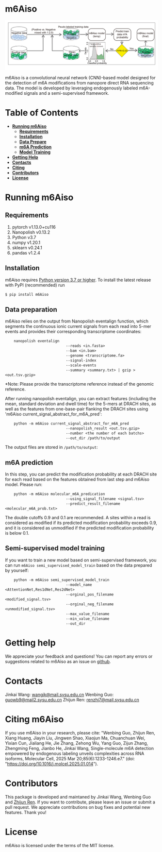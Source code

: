# m6Aiso
![alt text](./figure/Train.png)

m6Aiso is a convolutional neural network (CNN)-based model designed for the detection of m6A modifications from nanopore direct RNA sequencing data. The model is developed by leveraging endogenously labeled m6A-modified signals and a semi-supervised framework.

# Table of Contents
- **[Running m6Aiso](#running-m6aiso)**<br>
    - **[Requirements](#requirement)**<br>
    - **[Installation](#installation)**<br>
    - **[Data Prepare](#data-prepare)**<br>
    - **[m6A Prediction](#m6A-prediction)**<br>
    - **[Model Training](#semi-supervised-model-training)**<br>
- **[Getting Help](#getting-help)**<br>
- **[Contacts](#contacts)**<br>
- **[Citing](#citing-m6aiso)**<br>
- **[Contributors](#contributors)**<br>
- **[License](#license)**<br>

# Running m6Aiso

## Requirements

1. pytorch v1.13.0+cu116
2. Nanopolish v0.13.2
3. Python v3.7
4. numpy v1.20.1
5. sklearn v0.24.1
6. pandas v1.2.4

## Installation
m6Aiso requires [Python version 3.7 or higher](https://www.python.org). To install the latest release with PyPI (recommended) run

```sh
$ pip install m6Aiso
```

## Data preparation

m6Aiso relies on the output from Nanopolish eventalign function, which segments the continuous ionic current signals from each read into 5-mer events and provides their corresponding transcriptome coordinates:
```
    nanopolish eventalign 
                            --reads <in.fasta> 
                            --bam <in.bam> 
                            --genome <transcriptome.fa> 
                            --signal-index
                            --scale-events 
                            --summary <summary.txt> | gzip > <out.tsv.gzip>
```
*Note: Please provide the transcriptome reference instead of the genomic reference.

After running nanopolish eventalign, you can extract features (including the mean, standard deviation and dwell time) for the 5-mers at DRACH sites, as well as the features from one-base-pair flanking the DRACH sites using 'm6Aiso current_signal_abstract_for_m6A_pred':

```
    python -m m6Aiso current_signal_abstract_for_m6A_pred 
                            --nanopolish_result <out.tsv.gzip>
                            --number <the number of each batchs>
                            --out_dir /path/to/output
```

The output files are stored in ``/path/to/output``:


## m6A prediction

In this step, you can predict the modification probability at each DRACH site for each read based on the features obtained from last step and m6Aiso model. Please run:

```
    python -m m6Aiso molecular_m6A_predication 
                            --using_signal_filename <signal.tsv>
                            --predict_result_filename <molecular_m6A_prob.txt>
```

The double cutoffs 0.9 and 0.1 are recommended. A sites within a read is considered as modified if its predicted modification probability exceeds 0.9, and it is considered as unmodified if the predicted modification probability is below 0.1.

## Semi-supervised model training

If you want to train a new model based on semi-supervised framework, you can run `m6Aiso semi_supervised_model_train` based on the data prepared by yourself:
```
    python -m m6Aiso semi_supervised_model_train
                            --model_name <AttentionNet,Res1dNet,Res2dNet>
                            --orginal_pos_filename <modified_signal.tsv>
                            --orginal_neg_filename <unmodified_signal.tsv>
                            --max_value_filename 
                            --min_value_filename
                            --out_dir
```

# Getting help

We appreciate your feedback and questions! You can report any errors or suggestions related to m6Aiso as an issue on [github](https://github.com/Jinkai-Wang-Lab-epitranscriptomics/m6Aiso/issues).

# Contacts

Jinkai Wang: wangjk@mail.sysu.edu.cn
Wenbing Guo: guowb9@mail2.sysu.edu.cn
Zhijun Ren: renzhj7@mail.sysu.edu.cn

# Citing m6Aiso

If you use m6Aiso in your research, please cite:
"Wenbing Guo, Zhijun Ren, Xiang Huang, Jiayin Liu, Jingwen Shao, Xiaojun Ma, Chuanchuan Wei, Yixian Cun, Jialiang He, Jie Zhang, Zehong Wu, Yang Guo, Zijun Zhang, Zhengming Feng, Jianbo He, Jinkai Wang, Single-molecule m6A detection empowered by endogenous labeling unveils complexities across RNA isoforms, Molecular Cell, 2025 Mar 20;85(6):1233-1246.e7." (doi: "https://doi.org/10.1016/j.molcel.2025.01.014").


# Contributors

This package is developed and maintaned by Jinkai Wang, Wenbing Guo and [Zhijun Ren](https://github.com/ZJRen9). If you want to contribute, please leave an issue or submit a pull request. We appreciate contributions on bug fixes and potential new features. Thank you!

# License
m6Aiso is licensed under the terms of the MIT license.
